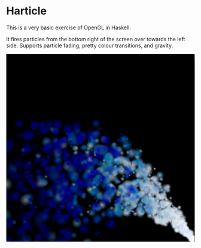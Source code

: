 Harticle
==============

This is a very basic exercise of OpenGL in Haskell.

It fires particles from the bottom right of the screen over towards the left side.
Supports particle fading, pretty colour transitions, and gravity.

![Particle screenshot](img/blue.png)
